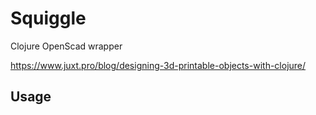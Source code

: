# Squiggle

Clojure OpenScad wrapper

[https://www.juxt.pro/blog/designing-3d-printable-objects-with-clojure/
](https://www.juxt.pro/blog/designing-3d-printable-objects-with-clojure/)

## Usage


